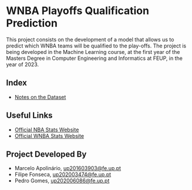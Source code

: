 # WNBA Playoffs Qualification Prediction
This project consists on the development of a model that allows us to predict which WNBA teams will be qualified to the play-offs. The project is being developed in the Machine Learning course, at the first year of the Masters Degree in Computer Engineering and Informatics at FEUP, in the year of 2023.
## Index
- [Notes on the Dataset](data_notes.md)
## Useful Links
- [Official NBA Stats Website](https://www.nba.com/stats)
- [Official WNBA Stats Website](https://stats.wnba.com/)
## Project Developed By
- Marcelo Apolinário, up201603903@fe.up.pt
- Filipe Fonseca, up202003474@fe.up.pt
- Pedro Gomes, up202006086@fe.up.pt
